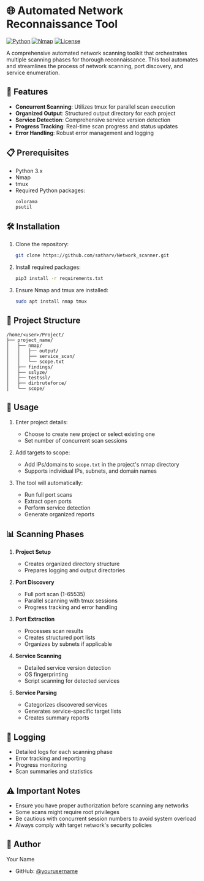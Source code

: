 # 🌐 Automated Network Reconnaissance Tool

[![Python](https://img.shields.io/badge/Python-3.x-blue.svg)](https://www.python.org/)
[![Nmap](https://img.shields.io/badge/Nmap-Required-orange.svg)](https://nmap.org/)
[![License](https://img.shields.io/badge/License-MIT-green.svg)](LICENSE)

A comprehensive automated network scanning toolkit that orchestrates multiple scanning phases for thorough reconnaissance. This tool automates and streamlines the process of network scanning, port discovery, and service enumeration.

## 🚀 Features

- **Concurrent Scanning**: Utilizes tmux for parallel scan execution
- **Organized Output**: Structured output directory for each project
- **Service Detection**: Comprehensive service version detection
- **Progress Tracking**: Real-time scan progress and status updates
- **Error Handling**: Robust error management and logging

## 📋 Prerequisites

- Python 3.x
- Nmap
- tmux
- Required Python packages:
  ```
  colorama
  psutil
  ```

## 🛠️ Installation

1. Clone the repository:
   ```bash
   git clone https://github.com/satharv/Network_scanner.git
   ```

2. Install required packages:
   ```bash
   pip3 install -r requirements.txt
   ```

3. Ensure Nmap and tmux are installed:
   ```bash
   sudo apt install nmap tmux
   ```

## 📁 Project Structure

```
/home/<user>/Project/
├── project_name/
│   ├── nmap/
│   │   ├── output/
│   │   ├── service_scan/
│   │   └── scope.txt
│   ├── findings/
│   ├── sslyze/
│   ├── testssl/
│   ├── dirbruteforce/
│   └── scope/
```

## 🔧 Usage

1. Enter project details:
   - Choose to create new project or select existing one
   - Set number of concurrent scan sessions

2. Add targets to scope:
   - Add IPs/domains to `scope.txt` in the project's nmap directory
   - Supports individual IPs, subnets, and domain names

3. The tool will automatically:
   - Run full port scans
   - Extract open ports
   - Perform service detection
   - Generate organized reports

## 📊 Scanning Phases

1. **Project Setup**
   - Creates organized directory structure
   - Prepares logging and output directories

2. **Port Discovery**
   - Full port scan (1-65535)
   - Parallel scanning with tmux sessions
   - Progress tracking and error handling

3. **Port Extraction**
   - Processes scan results
   - Creates structured port lists
   - Organizes by subnets if applicable

4. **Service Scanning**
   - Detailed service version detection
   - OS fingerprinting
   - Script scanning for detected services

5. **Service Parsing**
   - Categorizes discovered services
   - Generates service-specific target lists
   - Creates summary reports

## 📝 Logging

- Detailed logs for each scanning phase
- Error tracking and reporting
- Progress monitoring
- Scan summaries and statistics

## ⚠️ Important Notes

- Ensure you have proper authorization before scanning any networks
- Some scans might require root privileges
- Be cautious with concurrent session numbers to avoid system overload
- Always comply with target network's security policies


## 👤 Author

Your Name
- GitHub: [@yourusername](https://github.com/satharv)
